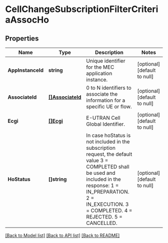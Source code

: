 # CellChangeSubscriptionFilterCriteriaAssocHo

## Properties
Name | Type | Description | Notes
------------ | ------------- | ------------- | -------------
**AppInstanceId** | **string** | Unique identifier for the MEC application instance. | [optional] [default to null]
**AssociateId** | [**[]AssociateId**](AssociateId.md) | 0 to N identifiers to associate the information for a specific UE or flow. | [optional] [default to null]
**Ecgi** | [**[]Ecgi**](Ecgi.md) | E-UTRAN Cell Global Identifier. | [optional] [default to null]
**HoStatus** | **[]string** | In case hoStatus is not included in the subscription request, the default value 3 &#x3D; COMPLETED shall be used and included in the response: 1 &#x3D; IN_PREPARATION. 2 &#x3D; IN_EXECUTION. 3 &#x3D; COMPLETED. 4 &#x3D; REJECTED. 5 &#x3D; CANCELLED. | [optional] [default to null]

[[Back to Model list]](../README.md#documentation-for-models) [[Back to API list]](../README.md#documentation-for-api-endpoints) [[Back to README]](../README.md)



